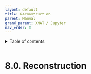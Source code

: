 ```yaml
---
layout: default
title: Reconstruction
parent: Manual
grand_parent: XNAT / Jupyter
nav_order: 8
---
```


<details markdown="block">
  <summary>
    Table of contents
  </summary>
  {: .text-delta }
1. TOC
{:toc}
</details>

<br/>


# 8.0. Reconstruction

